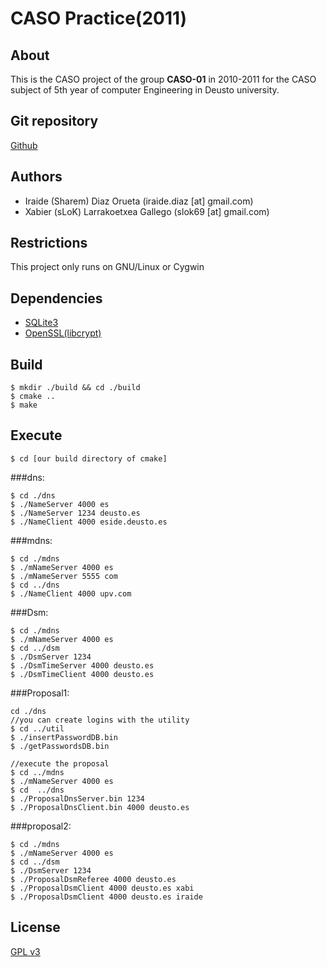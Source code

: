 CASO Practice(2011)
===================

About
-----
This is the CASO project of the group **CASO-01** in 2010-2011 for the CASO subject of 5th year of computer Engineering in Deusto university. 

Git repository
--------------- 
[Github](https://github.com/slok/CASO)

Authors
---------
* Iraide (Sharem) Diaz Orueta (iraide.diaz [at] gmail.com)
* Xabier (sLoK) Larrakoetxea Gallego (slok69 [at] gmail.com)

Restrictions
------------
This project only runs on GNU/Linux or Cygwin

Dependencies
------------
* [SQLite3](http://www.sqlite.org/)
* [OpenSSL(libcrypt)](http://www.openssl.org/)
    
Build
------
    
    $ mkdir ./build && cd ./build
    $ cmake ..  
    $ make
    
Execute
-------

    $ cd [our build directory of cmake]

###dns:

    $ cd ./dns
    $ ./NameServer 4000 es
    $ ./NameServer 1234 deusto.es
    $ ./NameClient 4000 eside.deusto.es

###mdns:

    $ cd ./mdns
    $ ./mNameServer 4000 es
    $ ./mNameServer 5555 com
    $ cd ../dns
    $ ./NameClient 4000 upv.com

###Dsm:

    $ cd ./mdns
    $ ./mNameServer 4000 es
    $ cd ../dsm
    $ ./DsmServer 1234
    $ ./DsmTimeServer 4000 deusto.es
    $ ./DsmTimeClient 4000 deusto.es

###Proposal1:
    
    cd ./dns
    //you can create logins with the utility
    $ cd ../util
    $ ./insertPasswordDB.bin 
    $ ./getPasswordsDB.bin

    //execute the proposal
    $ cd ../mdns
    $ ./mNameServer 4000 es
    $ cd  ../dns
    $ ./ProposalDnsServer.bin 1234
    $ ./ProposalDnsClient.bin 4000 deusto.es

###proposal2:

    $ cd ./mdns
    $ ./mNameServer 4000 es
    $ cd ../dsm
    $ ./DsmServer 1234
    $ ./ProposalDsmReferee 4000 deusto.es
    $ ./ProposalDsmClient 4000 deusto.es xabi
    $ ./ProposalDsmClient 4000 deusto.es iraide
        
License
-------
[GPL v3](http://www.gnu.org/licenses/gpl-3.0.html)

